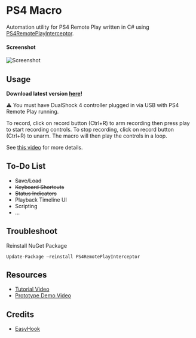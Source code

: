 ﻿# PS4 Macro

Automation utility for PS4 Remote Play written in C# using [PS4RemotePlayInterceptor](https://github.com/komefai/PS4RemotePlayInterceptor).

#### Screenshot

![Screenshot](https://raw.githubusercontent.com/komefai/PS4Macro/master/_resources/Screenshot_0_2_1.png)

## Usage

**Download latest version [here](https://github.com/komefai/PS4Macro/releases)!**

⚠️ You must have DualShock 4 controller plugged in via USB with PS4 Remote Play running. 

To record, click on record button (Ctrl+R) to arm recording then press play to start recording controls. To stop recording, click on record button (Ctrl+R) to unarm. The macro will then play the controls in a loop.

See [this video](https://youtu.be/txI9AOEAk58) for more details.

## To-Do List

- ~~Save/Load~~
- ~~Keyboard Shortcuts~~
- ~~Status Indicators~~
- Playback Timeline UI
- Scripting
- ...

## Troubleshoot

Reinstall NuGet Package

```
Update-Package –reinstall PS4RemotePlayInterceptor
```

## Resources

- [Tutorial Video](https://youtu.be/txI9AOEAk58)
- [Prototype Demo Video](https://youtu.be/QjTZsPR-BcI)

## Credits

- [EasyHook](https://easyhook.github.io/)
